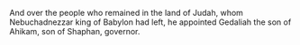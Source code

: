 And over the people who remained in the land of Judah, whom Nebuchadnezzar king of Babylon had left, he appointed Gedaliah the son of Ahikam, son of Shaphan, governor.
